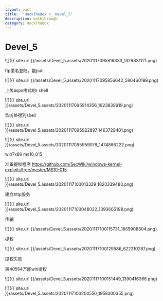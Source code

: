 ```yaml
---
layout: post
title:  "HackTheBox >_ Devel_5"
description: walkthrough
category: HackTheBox
---
```


# Devel_5

![]({{ site.url }}/assets/Devel_5.assets/20201117095816333_1326831121.png)

ftp匿名登陆，能put

![]({{ site.url }}/assets/Devel_5.assets/20201117095856642_580460199.png)

上传aspx格式的r shell

![]({{ site.url }}/assets/Devel_5.assets/20201117095914356_1923839919.png)

监听处得到shell

![]({{ site.url }}/assets/Devel_5.assets/20201117095922897_1463729401.png)


![]({{ site.url }}/assets/Devel_5.assets/20201117095959078_1474866222.png)

win7x86
ms10_015

准备提权程序
https://github.com/SecWiki/windows-kernel-exploits/tree/master/MS10-015

![]({{ site.url }}/assets/Devel_5.assets/20201117100013329_1820339480.png)

建立http服务

![]({{ site.url }}/assets/Devel_5.assets/20201117100048022_1393605198.png)

传输

![]({{ site.url }}/assets/Devel_5.assets/20201117100115731_1865908604.png)

提权

![]({{ site.url }}/assets/Devel_5.assets/20201117100129586_622210287.png)


提权失败

转40564万能win提权

![]({{ site.url }}/assets/Devel_5.assets/20201117100151449_1390416366.png)

![]({{ site.url }}/assets/Devel_5.assets/20201117100200550_1958300355.png)



















